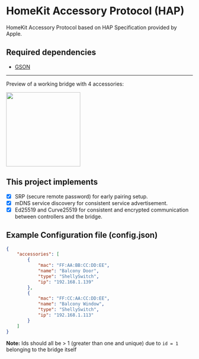 # HomeKit Accessory Protocol (HAP)
HomeKit Accessory Protocol based on HAP Specification provided by Apple. 

## Required dependencies
- [GSON](https://github.com/google/gson)

---
Preview of a working bridge with 4 accessories:

<img src="https://user-images.githubusercontent.com/13570480/110522330-10ba3d00-8111-11eb-8e0a-4853919f6d11.png" width="200">

## This project implements
- [x] SRP (secure remote password) for early pairing setup.
- [x] mDNS service discovery for consistent service advertisement.
- [x] Ed25519 and Curve25519 for consistent and encrypted communication between controllers and the bridge.

## Example Configuration file (config.json)
```json
{
    "accessories": [
        {
            "mac": "FF:AA:BB:CC:DD:EE",
            "name": "Balcony Door",
            "type": "ShellySwitch",
            "ip": "192.168.1.139"
        },
        {
            "mac": "FF:CC:AA:CC:DD:EE",
            "name": "Balcony Window",
            "type": "ShellySwitch",
            "ip": "192.168.1.113"
        }
    ]
}    
```
**Note:** Ids should all be > 1 (greater than one and unique) due to `id = 1` belonging to the bridge itself
